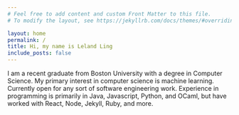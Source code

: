 ```yaml
---
# Feel free to add content and custom Front Matter to this file.
# To modify the layout, see https://jekyllrb.com/docs/themes/#overriding-theme-defaults

layout: home
permalink: /
title: Hi, my name is Leland Ling
include_posts: false
---
```


I am a recent graduate from Boston University with a degree in Computer Science. My primary interest in computer science is machine learning. Currently open for any sort of software engineering work. Experience in programming is primarily in Java, Javascript, Python, and OCaml, but have worked with React, Node, Jekyll, Ruby, and more.



